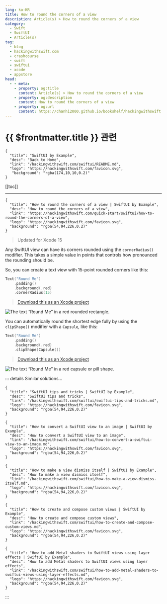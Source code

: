 ```yaml
---
lang: ko-KR
title: How to round the corners of a view
description: Article(s) > How to round the corners of a view
category:
  - Swift
  - SwiftUI
  - Article(s)
tag: 
  - blog
  - hackingwithswift.com
  - crashcourse
  - swift
  - swiftui
  - xcode
  - appstore
head:
  - - meta:
    - property: og:title
      content: Article(s) > How to round the corners of a view
    - property: og:description
      content: How to round the corners of a view
    - property: og:url
      content: https://chanhi2000.github.io/bookshelf/hackingwithswift.com/swiftui/how-to-round-the-corners-of-a-view.html
---
```


# {{ $frontmatter.title }} 관련

```component VPCard
{
  "title": "SwiftUI by Example",
  "desc": "Back to Home",
  "link": "/hackingwithswift.com/swiftui/README.md",
  "logo": "https://hackingwithswift.com/favicon.svg",
   "background": "rgba(174,10,10,0.2)"
}
```

[[toc]]

---

```component VPCard
{
  "title": "How to round the corners of a view | SwiftUI by Example",
  "desc": "How to round the corners of a view",
  "link": "https://hackingwithswift.com/quick-start/swiftui/how-to-round-the-corners-of-a-view",
  "logo": "https://hackingwithswift.com/favicon.svg",
  "background": "rgba(54,94,226,0.2)"
}
```

> Updated for Xcode 15

Any SwiftUI view can have its corners rounded using the `cornerRadius()` modifier. This takes a simple value in points that controls how pronounced the rounding should be.

So, you can create a text view with 15-point rounded corners like this:

```swift
Text("Round Me")
    .padding()
    .background(.red)
    .cornerRadius(15)
```

> [<FontIcon icon="fas fa-file-zipper"/>Download this as an Xcode project](https://hackingwithswift.com/files/projects/swiftui/how-to-round-the-corners-of-a-view-1.zip)

![The text “Round Me” in a red rounded rectangle.](https://hackingwithswift.com/img/books/quick-start/swiftui/how-to-round-the-corners-of-a-view-1~dark@2x.png)

You can automatically round the shortest edge fully by using the `clipShape()` modifier with a `Capsule`, like this:

```swift
Text("Round Me")
    .padding()
    .background(.red)
    .clipShape(Capsule())
```

> [<FontIcon icon="fas fa-file-zipper"/>Download this as an Xcode project](https://hackingwithswift.com/files/projects/swiftui/how-to-round-the-corners-of-a-view-2.zip)

![The text “Round Me” in a red capsule or pill shape.](https://hackingwithswift.com/img/books/quick-start/swiftui/how-to-round-the-corners-of-a-view-2~dark@2x.png)

::: details Similar solutions…

```component VPCard
{
  "title": "SwiftUI tips and tricks | SwiftUI by Example",
  "desc": "SwiftUI tips and tricks",
  "link": "/hackingwithswift.com/swiftui/swiftui-tips-and-tricks.md",
  "logo": "https://hackingwithswift.com/favicon.svg",
  "background": "rgba(54,94,226,0.2)"
}
```

```component VPCard
{
  "title": "How to convert a SwiftUI view to an image | SwiftUI by Example",
  "desc": "How to convert a SwiftUI view to an image",
  "link": "/hackingwithswift.com/swiftui/how-to-convert-a-swiftui-view-to-an-image.md",
  "logo": "https://hackingwithswift.com/favicon.svg",
  "background": "rgba(54,94,226,0.2)"
}
```

```component VPCard
{
  "title": "How to make a view dismiss itself | SwiftUI by Example",
  "desc": "How to make a view dismiss itself",
  "link": "/hackingwithswift.com/swiftui/how-to-make-a-view-dismiss-itself.md",
  "logo": "https://hackingwithswift.com/favicon.svg",
  "background": "rgba(54,94,226,0.2)"
}
```

```component VPCard
{
  "title": "How to create and compose custom views | SwiftUI by Example",
  "desc": "How to create and compose custom views",
  "link": "/hackingwithswift.com/swiftui/how-to-create-and-compose-custom-views.md",
  "logo": "https://hackingwithswift.com/favicon.svg",
  "background": "rgba(54,94,226,0.2)"
}
```

```component VPCard
{
  "title": "How to add Metal shaders to SwiftUI views using layer effects | SwiftUI by Example",
  "desc": "How to add Metal shaders to SwiftUI views using layer effects",
  "link": "/hackingwithswift.com/swiftui/how-to-add-metal-shaders-to-swiftui-views-using-layer-effects.md",
  "logo": "https://hackingwithswift.com/favicon.svg",
  "background": "rgba(54,94,226,0.2)"
}
```

:::

